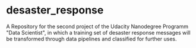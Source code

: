 # desaster_response
A Repository for the second project of the Udacity Nanodegree Programm "Data Scientist", in which a training set of desaster response messages will be transformed through data pipelines and classified for further uses.
